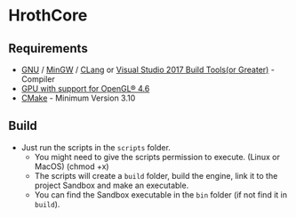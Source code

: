 # HrothCore

## Requirements

 - [GNU](https://gcc.gnu.org/) / [MinGW](https://www.mingw-w64.org/) / [CLang](https://clang.llvm.org/) or [Visual Studio 2017 Build Tools(or Greater)](https://visualstudio.microsoft.com/downloads/?q=build%20tools) - Compiler
 - [GPU with support for OpenGL® 4.6](https://support.pix4d.com/hc/en-us/articles/203876689-How-to-verify-the-supported-OpenGL-versions-of-the-graphics-card)
 - [CMake](https://cmake.org/) - Minimum Version 3.10

## Build

 - Just run the scripts in the `scripts` folder.
    - You might need to give the scripts permission to execute. (Linux or MacOS) (chmod +x)
    - The scripts will create a `build` folder, build the engine, link it to the project Sandbox and make an executable.
    - You can find the Sandbox executable in the `bin` folder (if not find it in `build`).
